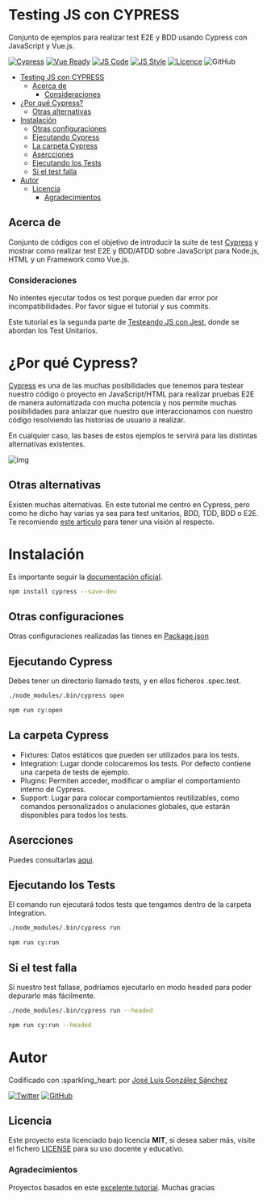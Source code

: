 # Testing JS con CYPRESS

Conjunto de ejemplos para realizar test E2E y BDD usando Cypress con JavaScript y Vue.js. 

[![Cypress](https://img.shields.io/badge/JS%20Test-Cypress-blue)](https://docs.cypress.io/guides/overview/why-cypress.html#In-a-nutshell)
[![Vue Ready](https://img.shields.io/badge/Vue.js-%20Ready-%2342b983)](https://es.vuejs.org/)
[![JS Code](https://img.shields.io/badge/JS%20Code-ES2019-yellow)](https://www.ecma-international.org/ecma-262)
[![JS Style](https://img.shields.io/badge/JS%20Style-AirBnB-ff69b4)](https://airbnb.io/javascript)
[![Licence](https://img.shields.io/github/license/joseluisgs/testing-js-jest)](https://github.com/joseluisgs/testing-js-cypress/blob/main/LICENSE)
![GitHub](https://img.shields.io/github/last-commit/joseluisgs/testing-js-cypress)


- [Testing JS con CYPRESS](#testing-js-con-cypress)
  - [Acerca de](#acerca-de)
    - [Consideraciones](#consideraciones)
- [¿Por qué Cypress?](#por-qué-cypress)
  - [Otras alternativas](#otras-alternativas)
- [Instalación](#instalación)
  - [Otras configuraciones](#otras-configuraciones)
  - [Ejecutando Cypress](#ejecutando-cypress)
  - [La carpeta Cypress](#la-carpeta-cypress)
  - [Asercciones](#asercciones)
  - [Ejecutando los Tests](#ejecutando-los-tests)
  - [Si el test falla](#si-el-test-falla)
- [Autor](#autor)
  - [Licencia](#licencia)
    - [Agradecimientos](#agradecimientos)

## Acerca de
Conjunto de códigos con el objetivo de introducir la suite de test [Cypress](https://docs.cypress.io/guides/overview/why-cypress.html#In-a-nutshell) y mostrar como realizar test E2E y BDD/ATDD sobre JavaScript para Node.js, HTML y un Framework como Vue.js.

### Consideraciones
No intentes ejecutar todos os test porque pueden dar error por incompatibilidades. Por favor sigue el tutorial y sus commits.

Este tutorial es la segunda parte de [Testeando JS con Jest](https://github.com/joseluisgs/testing-js-jest), donde se abordan los Test Unitarios.

# ¿Por qué Cypress?
[Cypress](https://docs.cypress.io/guides/overview/why-cypress.html#In-a-nutshell) es una de las muchas posibilidades que tenemos para testear nuestro código o proyecto en JavaScript/HTML para realizar pruebas E2E de manera automatizada con mucha potencia y nos permite muchas posibilidades para anlaizar que nuestro que interaccionamos con nuestro código resolviendo las historias de usuario a realizar.

En cualquier caso, las bases de estos ejemplos te servirá para las distintas alternativas existentes.

![img](https://www.pngkit.com/png/detail/411-4116389_cypress-io-logo7639-cypress-io-logo.png)

## Otras alternativas
Existen muchas alternativas. En este tutorial me centro en Cypress, pero como he dicho hay varias ya sea para test unitarios, BDD, TDD, BDD o E2E. Te recomiendo [este artículo](https://medium.com/welldone-software/an-overview-of-javascript-testing-7ce7298b9870) para tener una visión al respecto.


# Instalación
Es importante seguir la [documentación oficial](https://jestjs.io/docs/es-ES/getting-started). 

```bash
npm install cypress --save-dev
```

## Otras configuraciones
Otras configuraciones realizadas las tienes en [Package.json](./package.json)

## Ejecutando Cypress
Debes tener un directorio llamado tests, y en ellos ficheros .spec.test.
```bash
./node_modules/.bin/cypress open
```

```bash
npm run cy:open
```

## La carpeta Cypress
- Fixtures: Datos estáticos que pueden ser utilizados para los tests.
- Integration: Lugar donde colocaremos los tests. Por defecto contiene una carpeta de tests de ejemplo.
- Plugins: Permiten acceder, modificar o ampliar el comportamiento interno de Cypress.
- Support: Lugar para colocar comportamientos reutilizables, como comandos personalizados o anulaciones globales, que estarán disponibles para todos los tests.

## Asercciones
Puedes consultarlas [aqui](https://docs.cypress.io/guides/references/assertions.html).

## Ejecutando los Tests
El comando run ejecutará todos tests que tengamos dentro de la carpeta Integration.
```bash
./node_modules/.bin/cypress run
```

```bash
npm run cy:run
```

## Si el test falla
Si nuestro test fallase, podríamos ejecutarlo en modo headed para poder depurarlo más fácilmente.
```bash
./node_modules/.bin/cypress run --headed
```

```bash
npm run cy:run --headed
```

# Autor

Codificado con :sparkling\_heart: por [José Luis González Sánchez](https://twitter.com/joseluisgonsan)

[![Twitter](https://img.shields.io/twitter/follow/joseluisgonsan?style=social)](https://twitter.com/joseluisgonsan)
[![GitHub](https://img.shields.io/github/followers/joseluisgs?style=social)](https://github.com/joseluisgs)

## Licencia

Este proyecto esta licenciado bajo licencia **MIT**, si desea saber más, visite el fichero
[LICENSE](./LICENSE) para su uso docente y educativo.

### Agradecimientos
Proyectos basados en este [excelente tutorial](https://www.paradigmadigital.com/dev/cypress-un-framework-de-pruebas-todo-en-uno/). Muchas gracias